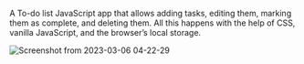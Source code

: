 A To-do list JavaScript app that allows adding tasks, editing them, marking them as complete, and deleting them. All this happens with the help of CSS, vanilla JavaScript, and the browser’s local storage.

 
![Screenshot from 2023-03-06 04-22-29](https://user-images.githubusercontent.com/84154246/222999366-fabace7d-0569-430c-8fa0-b239208df1e0.png)
